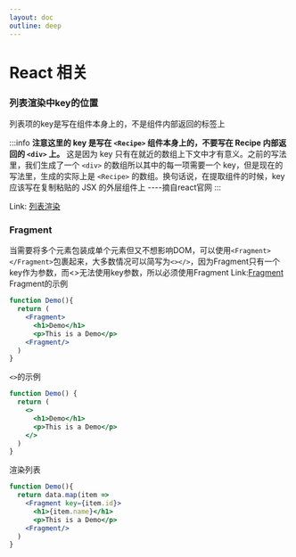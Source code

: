 ```yaml
---
layout: doc
outline: deep
---
```


# React 相关

### 列表渲染中key的位置

列表项的key是写在组件本身上的，不是组件内部返回的标签上

:::info
**注意这里的 key 是写在 `<Recipe>` 组件本身上的，不要写在 Recipe 内部返回的 `<div>` 上。** 这是因为 key 只有在就近的数组上下文中才有意义。之前的写法里，我们生成了一个 `<div>` 的数组所以其中的每一项需要一个 key，但是现在的写法里，生成的实际上是 `<Recipe>` 的数组。换句话说，在提取组件的时候，key 应该写在复制粘贴的 JSX 的外层组件上
----摘自react官网
:::

Link: [列表渲染](https://zh-hans.react.dev/learn/rendering-lists)

### Fragment

当需要将多个元素包装成单个元素但又不想影响DOM，可以使用`<Fragment></Fragment>`包裹起来，大多数情况可以简写为`<></>`，因为Fragment只有一个key作为参数，而<>无法使用key参数，所以必须使用Fragment
Link:[Fragment](https://zh-hans.react.dev/reference/react/Fragment#fragment)
Fragment的示例

```jsx
function Demo(){
  return (
    <Fragment>
      <h1>Demo</h1>
      <p>This is a Demo</p>
    <Fragment/>
  )
}
```

`<>`的示例

```jsx
function Demo() {
  return (
    <>
      <h1>Demo</h1>
      <p>This is a Demo</p>
    </>
  )
}
```

渲染列表

```jsx
function Demo(){
  return data.map(item =>
  	<Fragment key={item.id}>
      <h1>{item.name}</h1>
      <p>This is a Demo</p>
    <Fragment/>
  )
}
```
